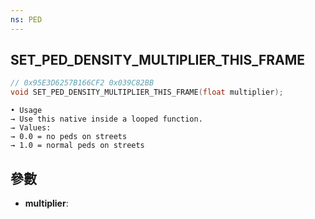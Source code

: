 ```yaml
---
ns: PED
---
```

## SET_PED_DENSITY_MULTIPLIER_THIS_FRAME

```c
// 0x95E3D6257B166CF2 0x039C82BB
void SET_PED_DENSITY_MULTIPLIER_THIS_FRAME(float multiplier);
```

```
• Usage  
→ Use this native inside a looped function.  
→ Values:  
→ 0.0 = no peds on streets  
→ 1.0 = normal peds on streets  
```

## 參數
* **multiplier**: 

